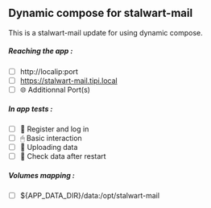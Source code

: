## Dynamic compose for stalwart-mail
This is a stalwart-mail update for using dynamic compose.
##### Reaching the app :
- [ ] http://localip:port
- [ ] https://stalwart-mail.tipi.local
- [ ] 🌐 Additionnal Port(s)
##### In app tests :
- [ ] 📝 Register and log in
- [ ] 🖱 Basic interaction
- [ ] 🌆 Uploading data
- [ ] 🔄 Check data after restart
##### Volumes mapping :
- [ ] ${APP_DATA_DIR}/data:/opt/stalwart-mail
